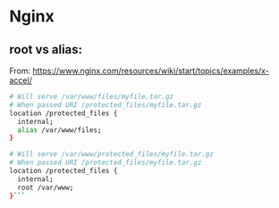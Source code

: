 # Nginx

## root vs alias:

From: https://www.nginx.com/resources/wiki/start/topics/examples/x-accel/

```bash
# Will serve /var/www/files/myfile.tar.gz
# When passed URI /protected_files/myfile.tar.gz
location /protected_files {
  internal;
  alias /var/www/files;
}

# Will serve /var/www/protected_files/myfile.tar.gz
# When passed URI /protected_files/myfile.tar.gz
location /protected_files {
  internal;
  root /var/www;
}```
